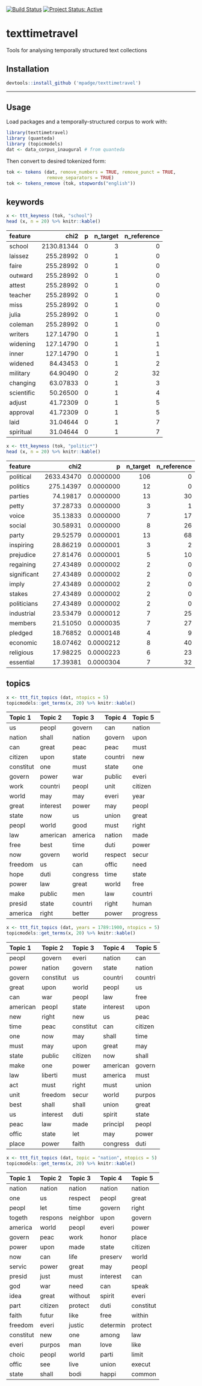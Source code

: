 [![Build
Status](https://travis-ci.org/mpadge/texttimetravel.svg?branch=master)](https://travis-ci.org/mpadge/texttimetravel)
[![Project Status:
Active](http://www.repostatus.org/badges/latest/active.svg)](http://www.repostatus.org/#active)

# texttimetravel

Tools for analysing temporally structured text collections

## Installation

``` r
devtools::install_github ('mpadge/texttimetravel')
```

-----

## Usage

Load packages and a temporally-structured corpus to work with:

``` r
library(texttimetravel)
library (quanteda)
library (topicmodels)
dat <- data_corpus_inaugural # from quanteda
```

Then convert to desired tokenized form:

``` r
tok <- tokens (dat, remove_numbers = TRUE, remove_punct = TRUE,
               remove_separators = TRUE)
tok <- tokens_remove (tok, stopwords("english"))
```

## keywords

``` r
x <- ttt_keyness (tok, "school")
head (x, n = 20) %>% knitr::kable()
```

| feature    |       chi2 | p | n\_target | n\_reference |
| :--------- | ---------: | -: | --------: | -----------: |
| school     | 2130.81344 | 0 |         3 |            0 |
| laissez    |  255.28992 | 0 |         1 |            0 |
| faire      |  255.28992 | 0 |         1 |            0 |
| outward    |  255.28992 | 0 |         1 |            0 |
| attest     |  255.28992 | 0 |         1 |            0 |
| teacher    |  255.28992 | 0 |         1 |            0 |
| miss       |  255.28992 | 0 |         1 |            0 |
| julia      |  255.28992 | 0 |         1 |            0 |
| coleman    |  255.28992 | 0 |         1 |            0 |
| writers    |  127.14790 | 0 |         1 |            1 |
| widening   |  127.14790 | 0 |         1 |            1 |
| inner      |  127.14790 | 0 |         1 |            1 |
| widened    |   84.43453 | 0 |         1 |            2 |
| military   |   64.90490 | 0 |         2 |           32 |
| changing   |   63.07833 | 0 |         1 |            3 |
| scientific |   50.26500 | 0 |         1 |            4 |
| adjust     |   41.72309 | 0 |         1 |            5 |
| approval   |   41.72309 | 0 |         1 |            5 |
| laid       |   31.04644 | 0 |         1 |            7 |
| spiritual  |   31.04644 | 0 |         1 |            7 |

``` r
x <- ttt_keyness (tok, "politic*")
head (x, n = 20) %>% knitr::kable()
```

| feature     |       chi2 |         p | n\_target | n\_reference |
| :---------- | ---------: | --------: | --------: | -----------: |
| political   | 2633.43470 | 0.0000000 |       106 |            0 |
| politics    |  275.14397 | 0.0000000 |        12 |            0 |
| parties     |   74.19817 | 0.0000000 |        13 |           30 |
| petty       |   37.28733 | 0.0000000 |         3 |            1 |
| voice       |   35.13833 | 0.0000000 |         7 |           17 |
| social      |   30.58931 | 0.0000000 |         8 |           26 |
| party       |   29.52579 | 0.0000001 |        13 |           68 |
| inspiring   |   28.86219 | 0.0000001 |         3 |            2 |
| prejudice   |   27.81476 | 0.0000001 |         5 |           10 |
| regaining   |   27.43489 | 0.0000002 |         2 |            0 |
| significant |   27.43489 | 0.0000002 |         2 |            0 |
| imply       |   27.43489 | 0.0000002 |         2 |            0 |
| stakes      |   27.43489 | 0.0000002 |         2 |            0 |
| politicians |   27.43489 | 0.0000002 |         2 |            0 |
| industrial  |   23.53479 | 0.0000012 |         7 |           25 |
| members     |   21.51050 | 0.0000035 |         7 |           27 |
| pledged     |   18.76852 | 0.0000148 |         4 |            9 |
| economic    |   18.07462 | 0.0000212 |         8 |           40 |
| religious   |   17.98225 | 0.0000223 |         6 |           23 |
| essential   |   17.39381 | 0.0000304 |         7 |           32 |

## topics

``` r
x <- ttt_fit_topics (dat, ntopics = 5)
topicmodels::get_terms(x, 20) %>% knitr::kable()
```

| Topic 1   | Topic 2  | Topic 3  | Topic 4 | Topic 5  |
| :-------- | :------- | :------- | :------ | :------- |
| us        | peopl    | govern   | can     | nation   |
| nation    | shall    | nation   | govern  | upon     |
| can       | great    | peac     | peac    | must     |
| citizen   | upon     | state    | countri | new      |
| constitut | one      | must     | state   | one      |
| govern    | power    | war      | public  | everi    |
| work      | countri  | peopl    | unit    | citizen  |
| world     | may      | may      | everi   | year     |
| great     | interest | power    | may     | peopl    |
| state     | now      | us       | union   | great    |
| peopl     | world    | good     | must    | right    |
| law       | american | america  | nation  | made     |
| free      | best     | time     | duti    | power    |
| now       | govern   | world    | respect | secur    |
| freedom   | us       | can      | offic   | need     |
| hope      | duti     | congress | time    | state    |
| power     | law      | great    | world   | free     |
| make      | public   | men      | law     | countri  |
| presid    | state    | countri  | right   | human    |
| america   | right    | better   | power   | progress |

``` r
x <- ttt_fit_topics (dat, years = 1789:1900, ntopics = 5)
topicmodels::get_terms(x, 20) %>% knitr::kable()
```

| Topic 1  | Topic 2   | Topic 3   | Topic 4  | Topic 5 |
| :------- | :-------- | :-------- | :------- | :------ |
| peopl    | govern    | everi     | nation   | can     |
| power    | nation    | govern    | state    | nation  |
| govern   | constitut | us        | countri  | countri |
| great    | upon      | world     | peopl    | us      |
| can      | war       | peopl     | law      | free    |
| american | peopl     | state     | interest | upon    |
| new      | right     | new       | us       | peac    |
| time     | peac      | constitut | can      | citizen |
| one      | now       | may       | shall    | time    |
| must     | may       | upon      | great    | may     |
| state    | public    | citizen   | now      | shall   |
| make     | one       | power     | american | govern  |
| law      | liberti   | must      | america  | must    |
| act      | must      | right     | must     | union   |
| unit     | freedom   | secur     | world    | purpos  |
| best     | shall     | shall     | union    | great   |
| us       | interest  | duti      | spirit   | state   |
| peac     | law       | made      | principl | peopl   |
| offic    | state     | let       | may      | power   |
| place    | power     | faith     | congress | duti    |

``` r
x <- ttt_fit_topics (dat, topic = "nation", ntopics = 5)
topicmodels::get_terms(x, 20) %>% knitr::kable()
```

| Topic 1   | Topic 2 | Topic 3  | Topic 4  | Topic 5   |
| :-------- | :------ | :------- | :------- | :-------- |
| nation    | nation  | nation   | nation   | nation    |
| one       | us      | respect  | peopl    | great     |
| peopl     | let     | time     | govern   | right     |
| togeth    | respons | neighbor | upon     | govern    |
| america   | world   | peopl    | everi    | power     |
| govern    | peac    | work     | honor    | place     |
| power     | upon    | made     | state    | citizen   |
| now       | can     | life     | preserv  | world     |
| servic    | power   | great    | may      | peopl     |
| presid    | just    | must     | interest | can       |
| god       | war     | need     | can      | speak     |
| idea      | great   | without  | spirit   | everi     |
| part      | citizen | protect  | duti     | constitut |
| faith     | futur   | like     | free     | within    |
| freedom   | everi   | justic   | determin | protect   |
| constitut | new     | one      | among    | law       |
| everi     | purpos  | man      | love     | like      |
| choic     | peopl   | world    | parti    | limit     |
| offic     | see     | live     | union    | execut    |
| state     | shall   | bodi     | happi    | common    |
